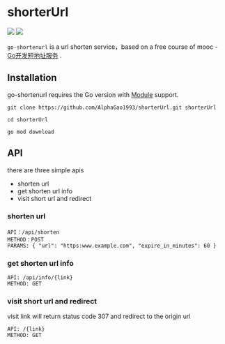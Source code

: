 # shorterUrl
![](https://img.shields.io/badge/language-go-blue.svg) ![](https://github.com/donng/go-shortenurl/workflows/go%20build/badge.svg)

`go-shortenurl` is a url shorten service，based on a free course of mooc - [Go开发短地址服务](https://www.imooc.com/learn/1150) .

## Installation

go-shortenurl requires the Go version with [Module](https://github.com/golang/go/wiki/Modules) support.

```
git clone https://github.com/AlphaGao1993/shorterUrl.git shorterUrl

cd shorterUrl

go mod download
```

## API

there are three simple apis

- shorten url
- get shorten url info
- visit short url and redirect

### shorten url

```
API：/api/shorten
METHOD：POST
PARAMS: { "url": "https:www.example.com", "expire_in_minutes": 60 }
```

### get shorten url info

```
API: /api/info/{link}
METHOD: GET
```

### visit short url and redirect

visit link will return status code 307 and redirect to the origin url

```
API: /{link}
METHOD: GET
```